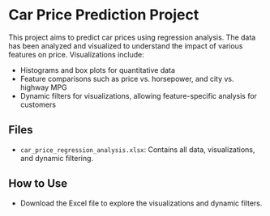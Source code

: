 # Car Price Prediction Project

This project aims to predict car prices using regression analysis. The data has been analyzed and visualized to understand the impact of various features on price. Visualizations include:

- Histograms and box plots for quantitative data
- Feature comparisons such as price vs. horsepower, and city vs. highway MPG
- Dynamic filters for visualizations, allowing feature-specific analysis for customers

## Files
- `car_price_regression_analysis.xlsx`: Contains all data, visualizations, and dynamic filtering.

## How to Use
- Download the Excel file to explore the visualizations and dynamic filters.

